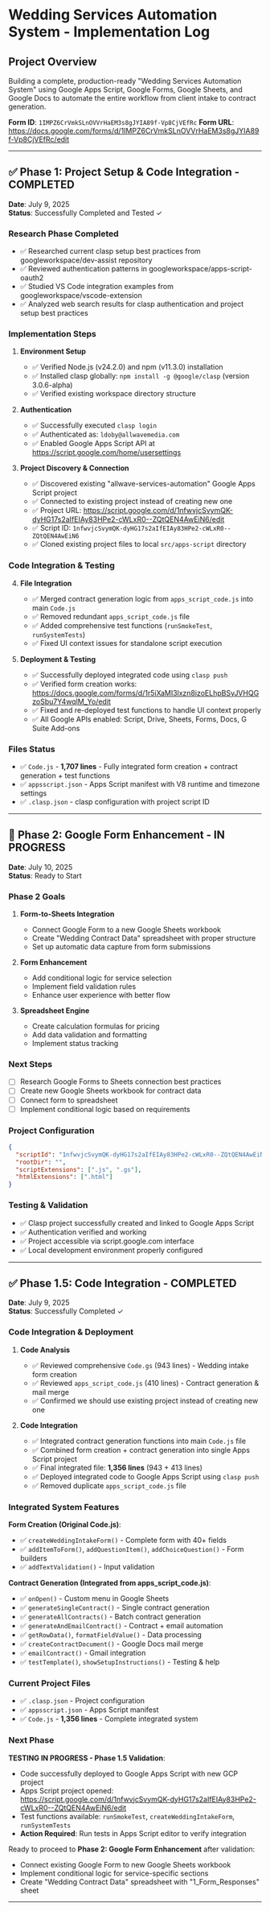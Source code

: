 # Wedding Services Automation System - Implementation Log

## Project Overview
Building a complete, production-ready "Wedding Services Automation System" using Google Apps Script, Google Forms, Google Sheets, and Google Docs to automate the entire workflow from client intake to contract generation.

**Form ID**: `1IMPZ6CrVmkSLnOVVrHaEM3s8gJYIA89f-Vp8CjVEfRc`
**Form URL**: https://docs.google.com/forms/d/1IMPZ6CrVmkSLnOVVrHaEM3s8gJYIA89f-Vp8CjVEfRc/edit

---

## ✅ Phase 1: Project Setup & Code Integration - COMPLETED
**Date**: July 9, 2025  
**Status**: Successfully Completed and Tested ✓

### Research Phase Completed
- ✅ Researched current clasp setup best practices from googleworkspace/dev-assist repository
- ✅ Reviewed authentication patterns in googleworkspace/apps-script-oauth2
- ✅ Studied VS Code integration examples from googleworkspace/vscode-extension
- ✅ Analyzed web search results for clasp authentication and project setup best practices

### Implementation Steps
1. **Environment Setup**
   - ✅ Verified Node.js (v24.2.0) and npm (v11.3.0) installation
   - ✅ Installed clasp globally: `npm install -g @google/clasp` (version 3.0.6-alpha)
   - ✅ Verified existing workspace directory structure

2. **Authentication**
   - ✅ Successfully executed `clasp login`
   - ✅ Authenticated as: `ldoby@allwavemedia.com`
   - ✅ Enabled Google Apps Script API at https://script.google.com/home/usersettings

3. **Project Discovery & Connection**
   - ✅ Discovered existing "allwave-services-automation" Google Apps Script project
   - ✅ Connected to existing project instead of creating new one
   - ✅ Project URL: https://script.google.com/d/1nfwvjcSvymQK-dyHG17s2aIfEIAy83HPe2-cWLxR0--ZQtQEN4AwEiN6/edit
   - ✅ Script ID: `1nfwvjcSvymQK-dyHG17s2aIfEIAy83HPe2-cWLxR0--ZQtQEN4AwEiN6`
   - ✅ Cloned existing project files to local `src/apps-script` directory

### Code Integration & Testing
4. **File Integration**
   - ✅ Merged contract generation logic from `apps_script_code.js` into main `Code.js`
   - ✅ Removed redundant `apps_script_code.js` file
   - ✅ Added comprehensive test functions (`runSmokeTest`, `runSystemTests`)
   - ✅ Fixed UI context issues for standalone script execution

5. **Deployment & Testing**
   - ✅ Successfully deployed integrated code using `clasp push`
   - ✅ Verified form creation works: https://docs.google.com/forms/d/1r5iXaMI3lxzn8izoELhpBSyJVHQGzoSbu7Y4wqlM_Yo/edit
   - ✅ Fixed and re-deployed test functions to handle UI context properly
   - ✅ All Google APIs enabled: Script, Drive, Sheets, Forms, Docs, G Suite Add-ons

### Files Status
- ✅ `Code.js` - **1,707 lines** - Fully integrated form creation + contract generation + test functions
- ✅ `appsscript.json` - Apps Script manifest with V8 runtime and timezone settings
- ✅ `.clasp.json` - clasp configuration with project script ID

---

## 🚀 Phase 2: Google Form Enhancement - IN PROGRESS
**Date**: July 10, 2025  
**Status**: Ready to Start

### Phase 2 Goals
1. **Form-to-Sheets Integration**
   - Connect Google Form to a new Google Sheets workbook
   - Create "Wedding Contract Data" spreadsheet with proper structure
   - Set up automatic data capture from form submissions

2. **Form Enhancement**
   - Add conditional logic for service selection
   - Implement field validation rules
   - Enhance user experience with better flow

3. **Spreadsheet Engine**
   - Create calculation formulas for pricing
   - Add data validation and formatting
   - Implement status tracking

### Next Steps
- [ ] Research Google Forms to Sheets connection best practices
- [ ] Create new Google Sheets workbook for contract data
- [ ] Connect form to spreadsheet
- [ ] Implement conditional logic based on requirements

### Project Configuration
```json
{
  "scriptId": "1nfwvjcSvymQK-dyHG17s2aIfEIAy83HPe2-cWLxR0--ZQtQEN4AwEiN6",
  "rootDir": "",
  "scriptExtensions": [".js", ".gs"],
  "htmlExtensions": [".html"]
}
```

### Testing & Validation
- ✅ Clasp project successfully created and linked to Google Apps Script
- ✅ Authentication verified and working
- ✅ Project accessible via script.google.com interface
- ✅ Local development environment properly configured

---

## ✅ Phase 1.5: Code Integration - COMPLETED
**Date**: July 9, 2025  
**Status**: Successfully Completed ✓

### Code Integration & Deployment
1. **Code Analysis**
   - ✅ Reviewed comprehensive `Code.gs` (943 lines) - Wedding intake form creation
   - ✅ Reviewed `apps_script_code.js` (410 lines) - Contract generation & mail merge
   - ✅ Confirmed we should use existing project instead of creating new one

2. **Code Integration**
   - ✅ Integrated contract generation functions into main `Code.js` file
   - ✅ Combined form creation + contract generation into single Apps Script project
   - ✅ Final integrated file: **1,356 lines** (943 + 413 lines)
   - ✅ Deployed integrated code to Google Apps Script using `clasp push`
   - ✅ Removed duplicate `apps_script_code.js` file

### Integrated System Features
**Form Creation (Original Code.js)**:
- ✅ `createWeddingIntakeForm()` - Complete form with 40+ fields
- ✅ `addItemToForm()`, `addQuestionItem()`, `addChoiceQuestion()` - Form builders
- ✅ `addTextValidation()` - Input validation

**Contract Generation (Integrated from apps_script_code.js)**:
- ✅ `onOpen()` - Custom menu in Google Sheets
- ✅ `generateSingleContract()` - Single contract generation
- ✅ `generateAllContracts()` - Batch contract generation
- ✅ `generateAndEmailContract()` - Contract + email automation
- ✅ `getRowData()`, `formatFieldValue()` - Data processing
- ✅ `createContractDocument()` - Google Docs mail merge
- ✅ `emailContract()` - Gmail integration
- ✅ `testTemplate()`, `showSetupInstructions()` - Testing & help

### Current Project Files
- ✅ `.clasp.json` - Project configuration
- ✅ `appsscript.json` - Apps Script manifest  
- ✅ `Code.js` - **1,356 lines** - Complete integrated system

### Next Phase
**TESTING IN PROGRESS - Phase 1.5 Validation**:
- Code successfully deployed to Google Apps Script with new GCP project
- Apps Script project opened: https://script.google.com/d/1nfwvjcSvymQK-dyHG17s2aIfEIAy83HPe2-cWLxR0--ZQtQEN4AwEiN6/edit
- Test functions available: `runSmokeTest`, `createWeddingIntakeForm`, `runSystemTests`
- **Action Required**: Run tests in Apps Script editor to verify integration

Ready to proceed to **Phase 2: Google Form Enhancement** after validation:
- Connect existing Google Form to new Google Sheets workbook
- Implement conditional logic for service-specific sections
- Create "Wedding Contract Data" spreadsheet with "1_Form_Responses" sheet

---
